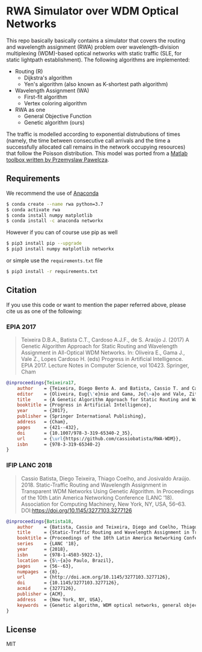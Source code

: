 # RWA Simulator over WDM Optical Networks

This repo basically basically contains a simulator that covers the routing and
wavelength assignment (RWA) problem over wavelength-division multiplexing
(WDM)-based optical networks with static traffic (SLE, for static lightpath
establishment). The following algorithms are implemented:

- Routing (R)    
    - Dijkstra's algorithm    
    - Yen's algorithm (also known as K-shortest path algorithm)    
- Wavelength Assignment (WA)    
    - First-fit algorithm    
    - Vertex coloring algorithm    
- RWA as one    
   - General Objective Function    
   - Genetic algorithm (ours)    

The traffic is modelled according to exponential distrubutions of times
(namely, the time between consecutive call arrivals and the time a successfully
allocated call remains in the network occupying resources) that follow the
Poisson distribution. This model was ported from a [Matlab toolbox written by 
Przemyslaw Pawelcza](https://la.mathworks.com/matlabcentral/fileexchange/4797-wdm-network-blocking-computation-toolbox).

## Requirements

We recommend the use of [Anaconda](https://www.anaconda.com/)

```bash
$ conda create --name rwa python=3.7
$ conda activate rwa
$ conda install numpy matplotlib
$ conda install -c anaconda networkx
```

However if you can of course use pip as well

```bash
$ pip3 install pip --upgrade
$ pip3 install numpy matplotlib networkx
```

or simple use the `requirements.txt` file

```bash
$ pip3 install -r requirements.txt
```

## Citation

If you use this code or want to mention the paper referred above, please cite 
us as one of the following: 

### EPIA 2017 

> Teixeira D.B.A., Batista C.T., Cardoso A.J.F., de S. Araújo J. (2017) 
> A Genetic Algorithm Approach for Static Routing and Wavelength Assignment in
> All-Optical WDM Networks. In: Oliveira E., Gama J., Vale Z., Lopes Cardoso H.
> (eds) Progress in Artificial Intelligence. EPIA 2017. Lecture Notes in
> Computer Science, vol 10423. Springer, Cham

```bibtex
@inproceedings{Teixeira17,
    author    = {Teixeira, Diego Bento A. and Batista, Cassio T. and Cardoso, Afonso Jorge F. and de S. Ara{\'u}jo, Josivaldo},
    editor    = {Oliveira, Eug{\'e}nio and Gama, Jo{\~a}o and Vale, Zita and Lopes Cardoso, Henrique},
    title     = {A Genetic Algorithm Approach for Static Routing and Wavelength Assignment in All-Optical WDM Networks},
    booktitle = {Progress in Artificial Intelligence},
    year      = {2017},
    publisher = {Springer International Publishing},
    address   = {Cham},
    pages     = {421--432},
    doi       = {10.1007/978-3-319-65340-2_35},
    url       = {\url{https://github.com/cassiobatista/RWA-WDM}},
    isbn      = {978-3-319-65340-2}
}
```

### IFIP LANC 2018 

> Cassio Batista, Diego Teixeira, Thiago Coelho, and Josivaldo Araújo. 2018. 
> Static-Traffic Routing and Wavelength Assignment in Transparent WDM Networks 
> Using Genetic Algorithm. In Proceedings of the 10th Latin America Networking 
> Conference (LANC ’18). Association for Computing Machinery, New York, NY, 
> USA, 56–63. DOI:https://doi.org/10.1145/3277103.3277126


```bibtex
@inproceedings{Batista18,
    author    = {Batista, Cassio and Teixeira, Diego and Coelho, Thiago and Ara\'{u}jo, Josivaldo},
    title     = {Static-Traffic Routing and Wavelength Assignment in Transparent WDM Networks Using Genetic Algorithm},
    booktitle = {Proceedings of the 10th Latin America Networking Conference},
    series    = {LANC '18},
    year      = {2018},
    isbn      = {978-1-4503-5922-1},
    location  = {S\~{a}o Paulo, Brazil},
    pages     = {56--63},
    numpages  = {8},
    url       = {http://doi.acm.org/10.1145/3277103.3277126},
    doi       = {10.1145/3277103.3277126},
    acmid     = {3277126},
    publisher = {ACM},
    address   = {New York, NY, USA},
    keywords  = {Genetic algorithm, WDM optical networks, general objective function, routing and wavelength assignment},
}
```

## License

MIT
